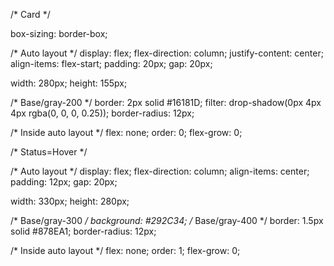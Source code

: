 /* Card */

box-sizing: border-box;

/* Auto layout */
display: flex;
flex-direction: column;
justify-content: center;
align-items: flex-start;
padding: 20px;
gap: 20px;

width: 280px;
height: 155px;

/* Base/gray-200 */
border: 2px solid #16181D;
filter: drop-shadow(0px 4px 4px rgba(0, 0, 0, 0.25));
border-radius: 12px;

/* Inside auto layout */
flex: none;
order: 0;
flex-grow: 0;

/* Status=Hover */

/* Auto layout */
display: flex;
flex-direction: column;
align-items: center;
padding: 12px;
gap: 20px;

width: 330px;
height: 280px;

/* Base/gray-300 */
background: #292C34;
/* Base/gray-400 */
border: 1.5px solid #878EA1;
border-radius: 12px;

/* Inside auto layout */
flex: none;
order: 1;
flex-grow: 0;

